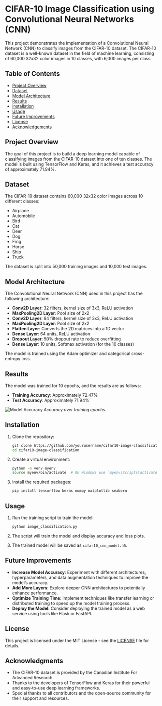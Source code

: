 # CIFAR-10 Image Classification using Convolutional Neural Networks (CNN)

This project demonstrates the implementation of a Convolutional Neural Network (CNN) to classify images from the CIFAR-10 dataset. The CIFAR-10 dataset is a well-known dataset in the field of machine learning, consisting of 60,000 32x32 color images in 10 classes, with 6,000 images per class.

## Table of Contents

- [Project Overview](#project-overview)
- [Dataset](#dataset)
- [Model Architecture](#model-architecture)
- [Results](#results)
- [Installation](#installation)
- [Usage](#usage)
- [Future Improvements](#future-improvements)
- [License](#license)
- [Acknowledgements](#acknowledgements)

## Project Overview

The goal of this project is to build a deep learning model capable of classifying images from the CIFAR-10 dataset into one of ten classes. The model is built using TensorFlow and Keras, and it achieves a test accuracy of approximately 71.94%.

## Dataset

The CIFAR-10 dataset contains 60,000 32x32 color images across 10 different classes:
- Airplane
- Automobile
- Bird
- Cat
- Deer
- Dog
- Frog
- Horse
- Ship
- Truck

The dataset is split into 50,000 training images and 10,000 test images.

## Model Architecture

The Convolutional Neural Network (CNN) used in this project has the following architecture:

- **Conv2D Layer**: 32 filters, kernel size of 3x3, ReLU activation
- **MaxPooling2D Layer**: Pool size of 2x2
- **Conv2D Layer**: 64 filters, kernel size of 3x3, ReLU activation
- **MaxPooling2D Layer**: Pool size of 2x2
- **Flatten Layer**: Converts the 2D matrices into a 1D vector
- **Dense Layer**: 64 units, ReLU activation
- **Dropout Layer**: 50% dropout rate to reduce overfitting
- **Dense Layer**: 10 units, Softmax activation (for the 10 classes)

The model is trained using the Adam optimizer and categorical cross-entropy loss.

## Results

The model was trained for 10 epochs, and the results are as follows:

- **Training Accuracy**: Approximately 72.47%
- **Test Accuracy**: Approximately 71.94%

![Model Accuracy](images/Screenshot_2024-08-30_011945.png)
*Accuracy over training epochs.*


## Installation

1. Clone the repository:
   ```bash
   git clone https://github.com/yourusername/cifar10-image-classification.git
   cd cifar10-image-classification
   ```

2. Create a virtual environment:
   ```bash
   python -m venv myenv
   source myenv/bin/activate  # On Windows use `myenv\Scripts\activate`
   ```

3. Install the required packages:
   ```bash
   pip install tensorflow keras numpy matplotlib seaborn
   ```
## Usage

1. Run the training script to train the model:
   ```bash
   python image_classification.py
   ```

2. The script will train the model and display accuracy and loss plots.

3. The trained model will be saved as `cifar10_cnn_model.h5`.

## Future Improvements

- **Increase Model Accuracy**: Experiment with different architectures, hyperparameters, and data augmentation techniques to improve the model’s accuracy.
- **Add More Layers**: Explore deeper CNN architectures to potentially enhance performance.
- **Optimize Training Time**: Implement techniques like transfer learning or distributed training to speed up the model training process.
- **Deploy the Model**: Consider deploying the trained model as a web service using tools like Flask or FastAPI.

## License

This project is licensed under the MIT License - see the [LICENSE](LICENSE) file for details.

## Acknowledgments

- The CIFAR-10 dataset is provided by the Canadian Institute For Advanced Research.
- Thanks to the developers of TensorFlow and Keras for their powerful and easy-to-use deep learning frameworks.
- Special thanks to all contributors and the open-source community for their support and resources.








